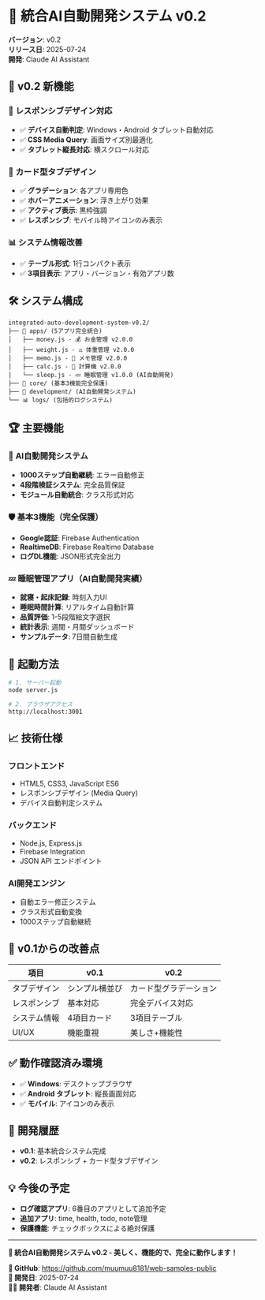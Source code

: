 # 🚀 統合AI自動開発システム v0.2

**バージョン**: v0.2  
**リリース日**: 2025-07-24  
**開発**: Claude AI Assistant

## 🎉 **v0.2 新機能**

### 📱 **レスポンシブデザイン対応**
- ✅ **デバイス自動判定**: Windows・Android タブレット自動対応
- ✅ **CSS Media Query**: 画面サイズ別最適化
- ✅ **タブレット縦長対応**: 横スクロール対応

### 🎨 **カード型タブデザイン**
- ✅ **グラデーション**: 各アプリ専用色
- ✅ **ホバーアニメーション**: 浮き上がり効果
- ✅ **アクティブ表示**: 黒枠強調
- ✅ **レスポンシブ**: モバイル時アイコンのみ表示

### 📊 **システム情報改善**
- ✅ **テーブル形式**: 1行コンパクト表示
- ✅ **3項目表示**: アプリ・バージョン・有効アプリ数

## 🛠️ **システム構成**

```
integrated-auto-development-system-v0.2/
├── 📱 apps/ (5アプリ完全統合)
│   ├── money.js - 💰 お金管理 v2.0.0
│   ├── weight.js - ⚖️ 体重管理 v2.0.0  
│   ├── memo.js - 📝 メモ管理 v2.0.0
│   ├── calc.js - 🧮 計算機 v2.0.0
│   └── sleep.js - 💤 睡眠管理 v1.0.0 (AI自動開発)
├── 🔧 core/ (基本3機能完全保護)
├── 🤖 development/ (AI自動開発システム)
└── 📊 logs/ (包括的ログシステム)
```

## 🏆 **主要機能**

### 🤖 **AI自動開発システム**
- **1000ステップ自動継続**: エラー自動修正
- **4段階検証システム**: 完全品質保証
- **モジュール自動統合**: クラス形式対応

### 🛡️ **基本3機能（完全保護）**
- **Google認証**: Firebase Authentication
- **RealtimeDB**: Firebase Realtime Database  
- **ログDL機能**: JSON形式完全出力

### 💤 **睡眠管理アプリ（AI自動開発実績）**
- **就寝・起床記録**: 時刻入力UI
- **睡眠時間計算**: リアルタイム自動計算
- **品質評価**: 1-5段階絵文字選択
- **統計表示**: 週間・月間ダッシュボード
- **サンプルデータ**: 7日間自動生成

## 🚀 **起動方法**

```bash
# 1. サーバー起動
node server.js

# 2. ブラウザアクセス
http://localhost:3001
```

## 📈 **技術仕様**

### **フロントエンド**
- HTML5, CSS3, JavaScript ES6
- レスポンシブデザイン (Media Query)
- デバイス自動判定システム

### **バックエンド** 
- Node.js, Express.js
- Firebase Integration
- JSON API エンドポイント

### **AI開発エンジン**
- 自動エラー修正システム
- クラス形式自動変換
- 1000ステップ自動継続

## 🎯 **v0.1からの改善点**

| 項目 | v0.1 | v0.2 |
|------|------|------|
| タブデザイン | シンプル横並び | カード型グラデーション |
| レスポンシブ | 基本対応 | 完全デバイス対応 |
| システム情報 | 4項目カード | 3項目テーブル |
| UI/UX | 機能重視 | 美しさ+機能性 |

## ✅ **動作確認済み環境**

- ✅ **Windows**: デスクトップブラウザ
- ✅ **Android タブレット**: 縦長画面対応
- ✅ **モバイル**: アイコンのみ表示

## 🔧 **開発履歴**

- **v0.1**: 基本統合システム完成
- **v0.2**: レスポンシブ + カード型タブデザイン

## 💡 **今後の予定**

- **ログ確認アプリ**: 6番目のアプリとして追加予定
- **追加アプリ**: time, health, todo, note管理
- **保護機能**: チェックボックスによる絶対保護

---

**🎉 統合AI自動開発システム v0.2 - 美しく、機能的で、完全に動作します！**

**🔗 GitHub**: https://github.com/muumuu8181/web-samples-public  
**📅 開発日**: 2025-07-24  
**👨‍💻 開発者**: Claude AI Assistant